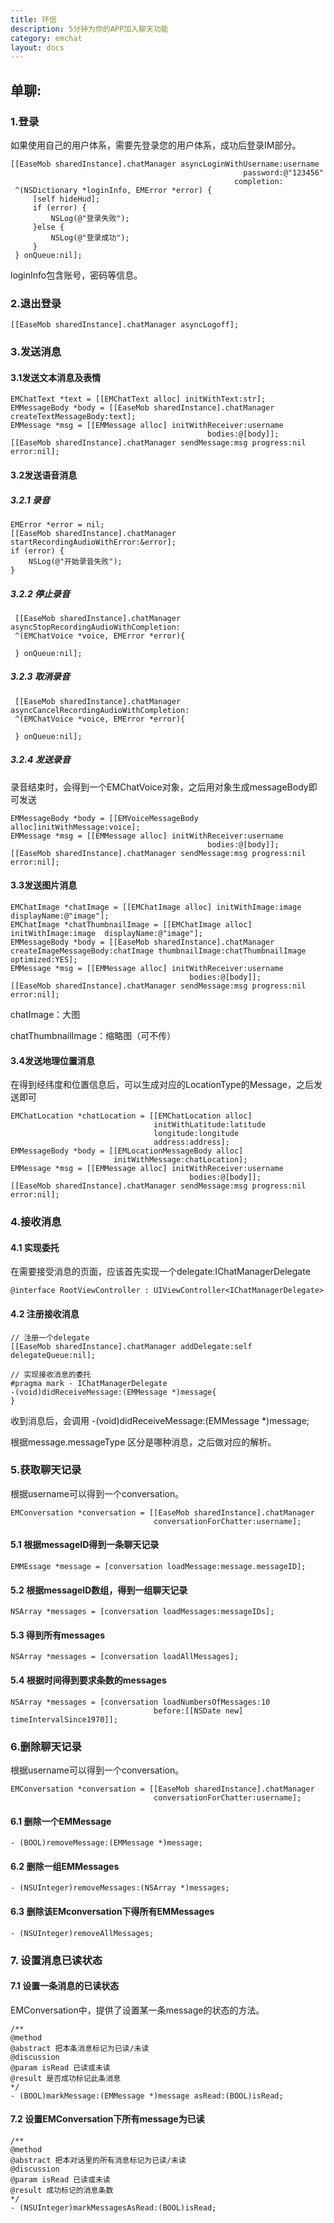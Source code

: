 ```yaml
---
title: 环信
description: 5分钟为你的APP加入聊天功能
category: emchat
layout: docs
---
```

## 单聊:

### 1.登录 ###

如果使用自己的用户体系，需要先登录您的用户体系，成功后登录IM部分。

	[[EaseMob sharedInstance].chatManager asyncLoginWithUsername:username
                                                        password:@"123456"
                                                      completion:
     ^(NSDictionary *loginInfo, EMError *error) {
         [self hideHud];
         if (error) {
			 NSLog(@"登录失败");
         }else {
             NSLog(@"登录成功");
         }
     } onQueue:nil];
     
loginInfo包含账号，密码等信息。

### 2.退出登录 ###

	[[EaseMob sharedInstance].chatManager asyncLogoff];

### 3.发送消息 ###

#### 3.1发送文本消息及表情 ####

	EMChatText *text = [[EMChatText alloc] initWithText:str];
    EMMessageBody *body = [[EaseMob sharedInstance].chatManager createTextMessageBody:text];
    EMMessage *msg = [[EMMessage alloc] initWithReceiver:username
                                                bodies:@[body]];
	[[EaseMob sharedInstance].chatManager sendMessage:msg progress:nil error:nil];


#### 3.2发送语音消息 ####

##### 3.2.1 录音 #####

	EMError *error = nil;
    [[EaseMob sharedInstance].chatManager startRecordingAudioWithError:&error];
    if (error) {
        NSLog(@"开始录音失败");
    }

##### 3.2.2 停止录音 #####

	 [[EaseMob sharedInstance].chatManager asyncStopRecordingAudioWithCompletion:
     ^(EMChatVoice *voice, EMError *error){
    
     } onQueue:nil];
     
##### 3.2.3 取消录音 #####

	 [[EaseMob sharedInstance].chatManager asyncCancelRecordingAudioWithCompletion:
     ^(EMChatVoice *voice, EMError *error){
     
     } onQueue:nil];


##### 3.2.4 发送录音 #####

录音结束时，会得到一个EMChatVoice对象，之后用对象生成messageBody即可发送

	EMMessageBody *body = [[EMVoiceMessageBody alloc]initWithMessage:voice];
	EMMessage *msg = [[EMMessage alloc] initWithReceiver:username
                                                bodies:@[body]];
	[[EaseMob sharedInstance].chatManager sendMessage:msg progress:nil error:nil];

	
#### 3.3发送图片消息 ####

    EMChatImage *chatImage = [[EMChatImage alloc] initWithImage:image displayName:@"image"];
    EMChatImage *chatThumbnailImage = [[EMChatImage alloc] initWithImage:image 	displayName:@"image"];
    EMMessageBody *body = [[EaseMob sharedInstance].chatManager 	createImageMessageBody:chatImage thumbnailImage:chatThumbnailImage optimized:YES];
    EMMessage *msg = [[EMMessage alloc] initWithReceiver:username
                                            bodies:@[body]];
	[[EaseMob sharedInstance].chatManager sendMessage:msg progress:nil error:nil];

chatImage：大图

chatThumbnailImage：缩略图（可不传）

#### 3.4发送地理位置消息 ####

在得到经纬度和位置信息后，可以生成对应的LocationType的Message，之后发送即可
	
	EMChatLocation *chatLocation = [[EMChatLocation alloc]
                                    initWithLatitude:latitude
                                    longitude:longitude
                                    address:address];
    EMMessageBody *body = [[EMLocationMessageBody alloc]
                           initWithMessage:chatLocation];
	EMMessage *msg = [[EMMessage alloc] initWithReceiver:username
                                            bodies:@[body]];
	[[EaseMob sharedInstance].chatManager sendMessage:msg progress:nil error:nil];



### 4.接收消息 ###

#### 4.1 实现委托 ####

在需要接受消息的页面，应该首先实现一个delegate:IChatManagerDelegate
	
	@interface RootViewController : UIViewController<IChatManagerDelegate>


#### 4.2 注册接收消息 ####

	// 注册一个delegate
	[[EaseMob sharedInstance].chatManager addDelegate:self 	delegateQueue:nil];
	
	// 实现接收消息的委托
	#pragma mark - IChatManagerDelegate
	-(void)didReceiveMessage:(EMMessage *)message{
	}
	
收到消息后，会调用 -(void)didReceiveMessage:(EMMessage *)message; 

根据message.messageType 区分是哪种消息，之后做对应的解析。
	
### 5.获取聊天记录 ####

根据username可以得到一个conversation。

	EMConversation *conversation = [[EaseMob sharedInstance].chatManager
                                    conversationForChatter:username];
                                    
#### 5.1 根据messageID得到一条聊天记录 ####

	EMMEssage *message = [conversation loadMessage:message.messageID];

#### 5.2 根据messageID数组，得到一组聊天记录 ####

	NSArray *messages = [conversation loadMessages:messageIDs];
	
#### 5.3 得到所有messages ####

	NSArray *messages = [conversation loadAllMessages];
	
#### 5.4 根据时间得到要求条数的messages ####

	NSArray *messages = [conversation loadNumbersOfMessages:10
                                 	before:[[NSDate new] timeIntervalSince1970]];
                                 	
### 6.删除聊天记录 ###
根据username可以得到一个conversation。

	EMConversation *conversation = [[EaseMob sharedInstance].chatManager
                                    conversationForChatter:username];
                                    
#### 6.1 删除一个EMMessage ####

	- (BOOL)removeMessage:(EMMessage *)message;

#### 6.2 删除一组EMMessages ####

	- (NSUInteger)removeMessages:(NSArray *)messages;

#### 6.3 删除该EMconversation下得所有EMMessages ####

	- (NSUInteger)removeAllMessages;

### 7. 设置消息已读状态 ###

#### 7.1 设置一条消息的已读状态 ####
EMConversation中，提供了设置某一条message的状态的方法。
		
	/**
 	@method
	@abstract 把本条消息标记为已读/未读
	@discussion
	@param isRead 已读或未读
	@result 是否成功标记此条消息
	*/
	- (BOOL)markMessage:(EMMessage *)message asRead:(BOOL)isRead;
	
	
#### 7.2 设置EMConversation下所有message为已读 ####

	/**
 	@method
 	@abstract 把本对话里的所有消息标记为已读/未读
 	@discussion
 	@param isRead 已读或未读
	@result 成功标记的消息条数
 	*/
	- (NSUInteger)markMessagesAsRead:(BOOL)isRead;



                                    
       	
                                    



		
	



